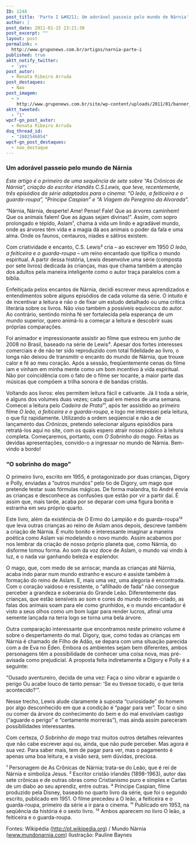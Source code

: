 ```yaml
---
ID: 1248
post_title: 'Parte I &#8211; Um adorável passeio pelo mundo de Nárnia'
author: |
post_date: 2011-01-15 23:21:30
post_excerpt: ""
layout: post
permalink: >
  http://www.gruponews.com.br/artigos/narnia-parte-i
published: true
aktt_notify_twitter:
  - 'yes'
post_autor:
  - Renata Ribeiro Arruda
post_destaques:
  - Nao
post_imagem:
  - >
    http://www.gruponews.com.br/site/wp-content/uploads/2011/01/banner_narnia_parte1.jpg
aktt_tweeted:
  - "1"
wpcf-gn_post_autor:
  - Renata Ribeiro Arruda
dsq_thread_id:
  - "2802546054"
wpcf-gn_post_destaques:
  - nao_destaque
---
```

<h3>Um adorável passeio pelo mundo de Nárnia</h3>
<em>Este artigo é o primeiro de uma sequência de sete sobre “As Crônicas de Nárnia”, criação do escritor irlandês C.S.Lewis, que teve, recentemente, três episódios da série adaptados para o cinema: “O leão, a feiticeira e o guarda-roupa”, “Príncipe Caspian” e “A Viagem do Peregrino da Alvorada”. </em>

“Nárnia, Nárnia, desperte! Ame! Pense! Fale! Que as árvores caminhem! Que os animais falem! Que as águas sejam divinas!”. Assim, com sopro prolongado e tépido, Aslam¹, chama à vida um lindo e agradável mundo, onde as árvores têm vida e a magia dá aos animais o poder da fala e uma alma. Onde os faunos, centauros, níades e sátiros existem.

Com criatividade e encanto, C.S. Lewis² cria – ao escrever em 1950 <em>O leão, a feiticeira e o guarda-roupa</em> – um reino encantado que tipifica o mundo espiritual. A partir dessa história, Lewis desenvolve uma série (composta por sete livros) dedicada às crianças, mas que chama também a atenção dos adultos pela maneira inteligente como o autor traça paralelos com a bíblia.

Enfeitiçada pelos encantos de Nárnia, decidi escrever meus aprendizados e entendimentos sobre alguns episódios de cada volume da série. O intuito é de incentivar a leitura e não o de fixar um estudo detalhado ou uma crítica literária sobre os livros. Não viso também a possíveis equívocos do autor. Ao contrário, sentindo minha fé ser fortalecida pela esperança de um mundo superior, quero animá-lo a começar a leitura e descobrir suas próprias comparações.

Foi animador e impressionante assistir ao filme que estreou em junho de 2008 no Brasil, baseado na série de Lewis³. Apesar dos fortes interesses comerciais e de não ter sido reproduzido com total fidelidade ao livro, o longa não deixou de transmitir o encanto do mundo de Nárnia, que trouxe calor e fé ao meu coração. Após a sessão, freqüentemente cenas do filme iam e vinham em minha mente como um bom incentivo à vida espiritual. Não por coincidência com o fato de o filme ser tocante, a maior parte das músicas que compõem a trilha sonora é de bandas cristãs.

Voltando aos livros: eles permitem leitura fácil e cativante. Já li toda a série, e alguns dos volumes duas vezes; cada qual em menos de uma semana. Comecei a leitura pelo <em>Cadeira de Prata</em>¹¹, após ter assistido ao primeiro filme <em>O leão, a feiticeira e o guarda-roupa</em>, e logo me interessei pela leitura, o que fiz rapidamente. Utilizando a ordem seqüencial e não a de lançamento das <em>Crônicas</em>, pretendo selecionar alguns episódios para retratá-los aqui no site, com os quais espero atrair nosso público à leitura completa. Começaremos, portanto, com <em>O Sobrinho do mago</em>.
Feitas as devidas apresentações, convido-o a ingressar no mundo de Nárnia. Bem-vindo a bordo!
<h3>“O sobrinho do mago”</h3>
O primeiro livro, escrito em 1955, é protagonizado por duas crianças, Digory e Polly, enviadas a “outros mundos” pelo tio de Digory, um mago que pretende testar suas fórmulas mágicas. De forma malandra, tio André envia as crianças e desconhece as confusões que estão por vir a partir daí. É assim que, mais tarde, acaba por se deparar com uma figura bonita e estranha em seu próprio quarto.

Este livro, além da existência de O Ermo do Lampião e do guarda-roupa¹² que leva outras crianças ao reino de Aslam anos depois, descreve também a criação de Nárnia. É muito bonito e interessante imaginar a maneira poética como Aslam vai modelando o novo mundo. Assim acabamos por nos lembrar da criação de nosso próprio planeta que, como Nárnia, do disforme tomou forma. Ao som da voz doce de Aslam, o mundo vai vindo à luz, e o nada vai ganhando beleza e esplendor.

O mago, que, com medo de se arriscar, manda as crianças até Nárnia, acaba indo parar num mundo estranho e escuro e assiste também à formação do reino de Aslam. E, mais uma vez, uma alegoria é encontrada. Com o coração vaidoso e resistente, o “afilhado de fada” não consegue perceber a grandeza e soberania do Grande Leão. Diferentemente das crianças, que estão sensíveis ao som e cores do mundo recém-criado, as falas dos animais soam para ele como grunhidos, e o mundo encantador é visto a seus olhos como um bom lugar para render lucros, afinal uma semente lançada na terra logo se torna uma bela árvore.

Outra comparação interessante que encontramos neste primeiro volume é sobre o despertamento do mal. Digory, que, como todas as crianças em Nárnia é chamado de Filho de Adão, se depara com uma situação parecida com a de Eva no Éden. Embora os ambientes sejam bem diferentes, ambos personagens têm a possibilidade de conhecer uma coisa nova, mas pré-avisada como prejudicial. A proposta feita indiretamente a Digory e Polly é a seguinte:

“Ousado aventureiro, decida de uma vez:
Faça o sino vibrar e aguarde o perigo
Ou acabe louco de tanto pensar:
‘Se eu tivesse tocado, o que teria acontecido?’”.

Nesse trecho, Lewis alude claramente à suposta “curiosidade” do homem por algo desconhecido em que a condição é “pagar para ver”. Tocar o sino ou comer da árvore do conhecimento do bem e do mal envolviam castigo (“aguarde o perigo” e “certamente morrerás”), mas ainda assim pareceram possibilidades interessantes.

Com certeza, <em>O Sobrinho do mago</em> traz muitos outros detalhes relevantes que não cabe escrever aqui ou, ainda, que não pude perceber. Mas agora é sua vez. Para saber mais, tem de pagar para ver, mas o pagamento é apenas uma boa leitura, e a visão será, sem dúvidas, preciosa.

¹ Personagem de As Crônicas de Nárnia; trata-se do Leão, que é rei de Nárnia e simboliza Jesus.
² Escritor cristão irlandês (1898-1963), autor das sete crônicas e de outras obras como Cristianismo puro e simples e Cartas de um diabo ao seu aprendiz, entre outras.
³ Príncipe Caspian, filme produzido pela Disney, baseado no quarto livro da série, que foi o segundo escrito, publicado em 1951. O filme precedeu a O leão, a feiticeira e o guarda-roupa, primeiro da série a ir para o cinema.
¹¹ Publicado em 1953, na seqüência da história é o sexto livro.
¹² Ambos aparecem no livro O leão, a feiticeira e o guarda-roupa.

Fontes: Wikipédia (http://pt.wikipedia.org) / Mundo Nárnia (www.mundonarnia.com)
Ilustração: Pauline Baynes